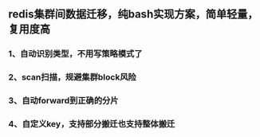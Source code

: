 ## redis集群间数据迁移，纯bash实现方案，简单轻量，复用度高

### 1、自动识别类型，不用写策略模式了
### 2、scan扫描，规避集群block风险
### 3、自动forward到正确的分片
### 4、自定义key，支持部分搬迁也支持整体搬迁
